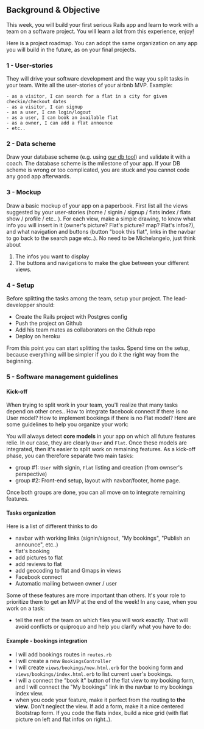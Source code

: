## Background & Objective

This week, you will build your first serious Rails app and learn to work with a team on a software project. You will learn a lot from this experience, enjoy!

Here is a project roadmap. You can adopt the same organization on any app you will build in the future, as on your final projects.

### 1 - User-stories

They will drive your software development and the way you split tasks in your team. Write all the user-stories of your airbnb MVP. Example:

```
- as a visitor, I can search for a flat in a city for given checkin/checkout dates
- as a visitor, I can signup
- as a user, I can login/logout
- as a user, I can book an available flat
- as a owner, I can add a flat announce
- etc..
```

### 2 - Data scheme 

Draw your database scheme  (e.g. using [our db tool](http://db.lewagon.org/)) and validate it with a coach. The database scheme is the milestone of your app. If your DB scheme is wrong or too complicated, you are stuck and you cannot code any good app afterwards.

### 3 - Mockup

Draw a basic mockup of your app on a paperbook. First list all the views suggested by your user-stories (home / signin / signup / flats index / flats show / profile / etc.. ). For each view, make a simple drawing, to know what info you will insert in it (owner's picture? Flat's picture? map? Flat's infos?), and what navigation and buttons (button "book this flat", links in the navbar to go back to the search page etc..). No need to be Michelangelo, just think about 

1. The infos you want to display 
2. The buttons and navigations to make the glue between your different views.


### 4 - Setup

Before splitting the tasks among the team, setup your project. The lead-developper should:

- Create the Rails project with Postgres config
- Push the project on Github
- Add his team mates as collaborators on the Github repo
- Deploy on heroku

From this point you can start splitting the tasks. Spend time on the setup, because everything will be simpler if you do it the right way from the beginning.

### 5 - Software management guidelines

#### Kick-off

When trying to split work in your team, you'll realize that many tasks depend on other ones.. How to integrate facebook connect if there is no User model? How to implement bookings if there is no Flat model? Here are some guidelines to help you organize your work:

You will always detect **core models** in your app on which all future features relie. In our case, they are clearly `User` and `Flat`. Once these models are integrated, then it's easier to split work on remaining features. As a kick-off phase, you can therefore separate two main tasks:

- group #1: `User` with signin, `Flat` listing and creation (from ownser's perspective)
- group #2: Front-end setup, layout with navbar/footer, home page.

Once both groups are done, you can all move on to integrate remaining features.

#### Tasks organization

Here is a list of different thinks to do

- navbar with working links (signin/signout, "My bookings", "Publish an announce", etc..)
- flat's booking
- add pictures to flat
- add reviews to flat
- add geocoding to flat and Gmaps in views
- Facebook connect
- Automatic mailing between owner / user

Some of these features are more important than others. It's your role to prioritize them to get an MVP at the end of the week! In any case, when you work on a task:

- tell the rest of the team on which files you will work exactly. That will avoid conflicts or quiproquo and help you clarify what you have to do:

#### Example - bookings integration

- I will add bookings routes in `routes.rb`
- I will create a new `BookingsController`
- I will create `views/bookings/new.html.erb` for the booking form and `views/bookings/index.html.erb` to list current user's  bookings.
- I will a connect the "book it" button of the flat view to my booking form, and I will connect the "My bookings" link in the navbar to my bookings index view.
- when you code your feature, make it perfect from the routing to **the view**. Don't neglect the view. If add a form, make it a nice centered Bootstrap form. If you code the flats index, build a nice grid (with flat picture on left and flat infos on right..).

